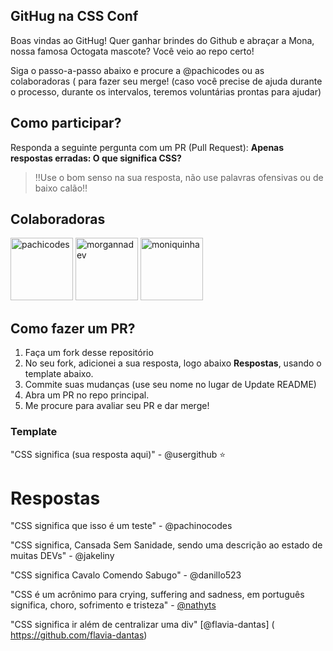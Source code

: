 ## GitHug na CSS Conf
Boas vindas ao GitHug!
Quer ganhar brindes do Github e abraçar a Mona, nossa famosa Octogata mascote? Você veio ao repo certo!

Siga o passo-a-passo abaixo e procure a @pachicodes  ou as colaboradoras ( para fazer seu merge! (caso você precise de ajuda durante o processo, durante os intervalos, teremos voluntárias prontas para ajudar)

## Como participar?
Responda a seguinte pergunta com um PR (Pull Request):
**Apenas respostas erradas: O que significa CSS?**
> ‼️Use o bom senso na sua resposta, não use palavras ofensivas ou de baixo calão‼️

## Colaboradoras 
<img src="https://user-images.githubusercontent.com/44537285/213866847-4018743b-6588-4be4-b143-3e97ada4f2fc.png" alt="pachicodes" style="width:100px;"/>

<img src="https://user-images.githubusercontent.com/44537285/213866859-1baf3a47-b9d3-491f-9bef-f49e1d584a9f.png" alt="morgannadev" style="width:100px;"/>
<img src="https://user-images.githubusercontent.com/44537285/213866869-914f864d-e673-4151-9185-bd0056be66ad.png" alt="moniquinha" style="width:100px;"/>

## Como fazer um PR?
1. Faça um fork desse repositório
2. No seu fork, adicionei a sua resposta, logo abaixo **Respostas**, usando o template abaixo.
3. Commite suas mudanças (use seu nome no lugar de Update README)
4. Abra um PR no repo principal.
5. Me procure para avaliar seu PR e dar merge!

### Template

"CSS significa (sua resposta aqui)" - @usergithub
⭐


# Respostas
"CSS significa que isso é um teste" - @pachinocodes

"CSS significa, Cansada Sem Sanidade, sendo uma descrição ao estado de muitas DEVs" - @jakeliny

"CSS significa Cavalo Comendo Sabugo" - @danillo523

"CSS é um acrônimo para crying, suffering and sadness, em português significa, choro, sofrimento e tristeza" - [@nathyts](https://github.com/nathyts)

"CSS significa ir além de centralizar uma div"
[@flavia-dantas] ( https://github.com/flavia-dantas)


